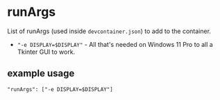 # runArgs

List of runArgs (used inside `devcontainer.json`) to add to the container.

* `"-e DISPLAY=$DISPLAY"` - All that's needed on Windows 11 Pro to all a Tkinter GUI to work.

## example usage

```jsonc
"runArgs": ["-e DISPLAY=$DISPLAY"]
```
